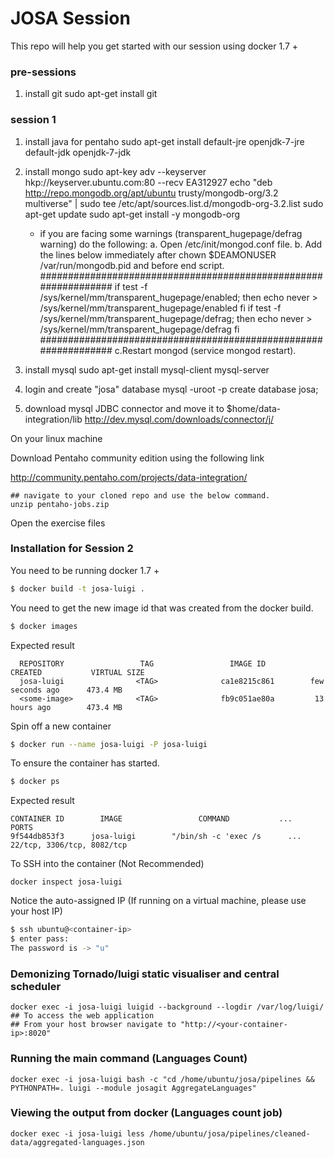 # JOSA Session

This repo will help you get started with our session using docker 1.7 +  

### pre-sessions

1. install git
	sudo apt-get install git

### session 1
1. install java for pentaho
	sudo apt-get install default-jre openjdk-7-jre default-jdk openjdk-7-jdk

3. install mongo
	sudo apt-key adv --keyserver hkp://keyserver.ubuntu.com:80 --recv EA312927
	echo "deb http://repo.mongodb.org/apt/ubuntu trusty/mongodb-org/3.2 multiverse" | sudo tee /etc/apt/sources.list.d/mongodb-org-3.2.list
	sudo apt-get update
	sudo apt-get install -y mongodb-org
	- if you are facing some warnings (transparent_hugepage/defrag warning) do the following:
		a. Open /etc/init/mongod.conf file.
		b. Add the lines below immediately after chown $DEAMONUSER /var/run/mongodb.pid and before end script.
		################################################################
		if test -f /sys/kernel/mm/transparent_hugepage/enabled; then
		   echo never > /sys/kernel/mm/transparent_hugepage/enabled
		fi
		if test -f /sys/kernel/mm/transparent_hugepage/defrag; then
		   echo never > /sys/kernel/mm/transparent_hugepage/defrag
		fi
		################################################################
		c.Restart mongod (service mongod restart).

4. install mysql
	sudo apt-get install mysql-client mysql-server

5. login and create "josa" database
	mysql -uroot -p
	create database josa;

6. download mysql JDBC connector and move it to $home/data-integration/lib
	http://dev.mysql.com/downloads/connector/j/

On your linux machine

Download Pentaho community edition using the following link

http://community.pentaho.com/projects/data-integration/

    ## navigate to your cloned repo and use the below command.
    unzip pentaho-jobs.zip

Open the exercise files

### Installation for Session 2

You need to be running docker 1.7 +

```sh
$ docker build -t josa-luigi .
```
You need to get the new image id that was created from the docker build.

```sh
$ docker images
```

Expected result

      REPOSITORY                 TAG                 IMAGE ID            CREATED           VIRTUAL SIZE
      josa-luigi                <TAG>              ca1e8215c861        few seconds ago      473.4 MB
      <some-image>              <TAG>              fb9c051ae80a         13 hours ago        473.4 MB

Spin off a new container
```sh
$ docker run --name josa-luigi -P josa-luigi
```

To ensure the container has started.

```sh
$ docker ps
```
Expected result

    CONTAINER ID        IMAGE                 COMMAND           ...                   PORTS
    9f544db853f3      josa-luigi        "/bin/sh -c 'exec /s      ...    22/tcp, 3306/tcp, 8082/tcp      

To SSH into the container (Not Recommended)

    docker inspect josa-luigi

Notice the auto-assigned IP (If running on a virtual machine, please use your host IP)
```sh
$ ssh ubuntu@<container-ip>
$ enter pass:
The password is -> "u"
```

### Demonizing Tornado/luigi static visualiser and central scheduler
    docker exec -i josa-luigi luigid --background --logdir /var/log/luigi/
    ## To access the web application
    ## From your host browser navigate to "http://<your-container-ip>:8020"

### Running the main command (Languages Count)
    docker exec -i josa-luigi bash -c "cd /home/ubuntu/josa/pipelines && PYTHONPATH=. luigi --module josagit AggregateLanguages"

### Viewing the output from docker (Languages count job)
    docker exec -i josa-luigi less /home/ubuntu/josa/pipelines/cleaned-data/aggregated-languages.json
